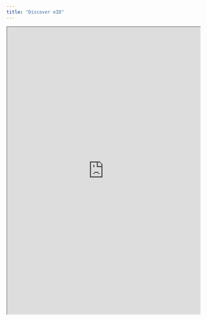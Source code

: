 ```yaml
---
title: "Discover eID"
---
```



<iframe height="750" width="100%" src="https://ewelton.github.io/ktest/wiki.html#Discover%20eID"></iframe>
